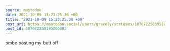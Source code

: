```yaml
---
source: mastodon
date: 2021-10-09 15:23:25.30 +00
title: "2021-10-09 15:23:25.30 +00"
post_uri: https://mastodon.social/users/gravely/statuses/107072258395206082
post_id: 107072258395206082
---
```

pmbo posting my butt off


